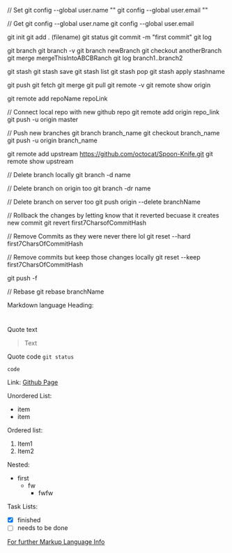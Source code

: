 // Set
git config --global user.name ""
git config --global user.email ""

// Get
git config --global user.name
git config --global user.email 

git init
git add . (filename)
git status
git commit -m "first commit"
git log

git branch
git branch -v
git branch newBranch
git checkout anotherBranch
git merge mergeThisIntoABCBRanch
git log branch1..branch2

git stash
git stash save <name>
git stash list
git stash pop
git stash apply stashname

git push
git fetch
git merge
git pull
git remote -v
git remote show origin

git remote add repoName repoLink

// Connect local repo with new github repo
git remote add origin repo_link
git push -u origin master

// Push new branches
git branch branch_name
git checkout branch_name
git push -u origin branch_name

git remote add upstream https://github.com/octocat/Spoon-Knife.git
git remote show upstream

// Delete branch locally
git branch -d name

// Delete branch on origin too
git branch -dr name

// Delete branch on server too
git push origin --delete branchName

// Rollback the changes by letting know that it reverted  becuase it creates new commit
git revert first7CharsofCommitHash

// Remove Commits as they were never there lol
git reset --hard first7CharsOfCommitHash

// Remove commits but keep those changes locally
git reset --keep first7CharsOfCommitHash

git push -f 

// Rebase
git rebase branchName

Markdown language
Heading:
#
##
###
####
#####
######

Quote text
> Text

Quote code
`git status`
```
code
```

Link:
[Github Page](LINK)

Unordered List:
- item
- item

Ordered list:
1. Item1
2. Item2

Nested:
- first
  - fw
    - fwfw
 
Task Lists:
- [x] finished
- [ ] needs to be done

[For further Markup Language Info](https://docs.github.com/en/get-started/writing-on-github/getting-started-with-writing-and-formatting-on-github/basic-writing-and-formatting-syntax)
